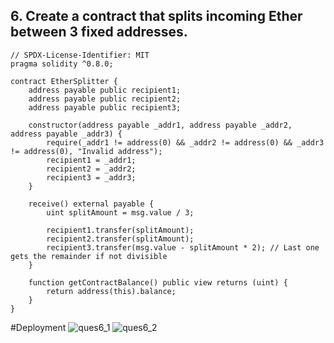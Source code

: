 ## 6. Create a contract that splits incoming Ether between 3 fixed addresses.

``` solidity
// SPDX-License-Identifier: MIT
pragma solidity ^0.8.0;

contract EtherSplitter {
    address payable public recipient1;
    address payable public recipient2;
    address payable public recipient3;

    constructor(address payable _addr1, address payable _addr2, address payable _addr3) {
        require(_addr1 != address(0) && _addr2 != address(0) && _addr3 != address(0), "Invalid address");
        recipient1 = _addr1;
        recipient2 = _addr2;
        recipient3 = _addr3;
    }

    receive() external payable {
        uint splitAmount = msg.value / 3;

        recipient1.transfer(splitAmount);
        recipient2.transfer(splitAmount);
        recipient3.transfer(msg.value - splitAmount * 2); // Last one gets the remainder if not divisible
    }

    function getContractBalance() public view returns (uint) {
        return address(this).balance;
    }
}
```

#Deployment
![ques6_1](https://github.com/user-attachments/assets/3f3b53d2-b104-43b9-8249-f7c7525575b7)
![ques6_2](https://github.com/user-attachments/assets/1a2a8474-a825-4074-8a77-209962d48ff7)

